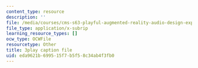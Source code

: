 ```yaml
---
content_type: resource
description: ''
file: /media/courses/cms-s63-playful-augmented-reality-audio-design-exploration-fall-2019/eda9621b699515f7b5f58c34ab4f3fb0_hbBGpXBf3Ig.srt
file_type: application/x-subrip
learning_resource_types: []
ocw_type: OCWFile
resourcetype: Other
title: 3play caption file
uid: eda9621b-6995-15f7-b5f5-8c34ab4f3fb0
---
```

